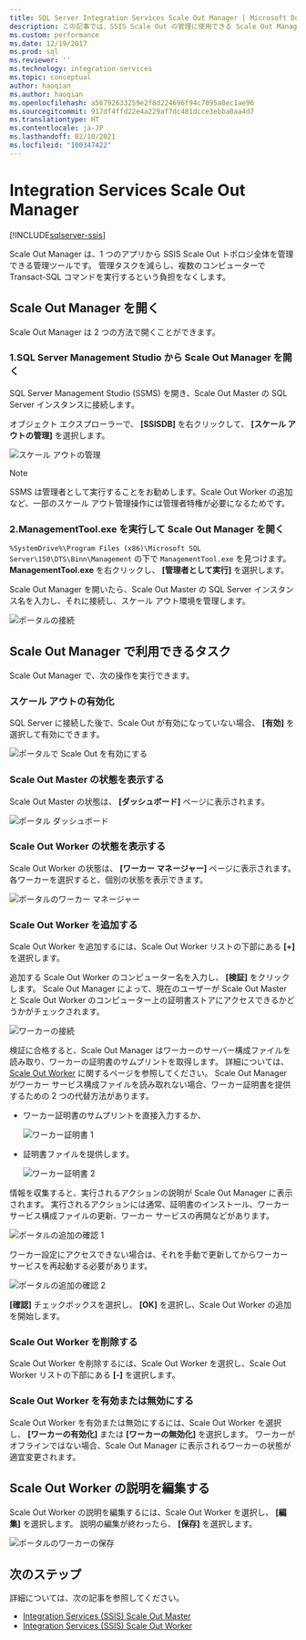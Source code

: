```yaml
---
title: SQL Server Integration Services Scale Out Manager | Microsoft Docs
description: この記事では、SSIS Scale Out の管理に使用できる Scale Out Manager ツールについて説明します
ms.custom: performance
ms.date: 12/19/2017
ms.prod: sql
ms.reviewer: ''
ms.technology: integration-services
ms.topic: conceptual
author: haoqian
ms.author: haoqian
ms.openlocfilehash: a56792633259e2f8d224696f94c7095a0ec1ae96
ms.sourcegitcommit: 917df4ffd22e4a229af7dc481dcce3ebba0aa4d7
ms.translationtype: HT
ms.contentlocale: ja-JP
ms.lasthandoff: 02/10/2021
ms.locfileid: "100347422"
---
```

# <a name="integration-services-scale-out-manager"></a>Integration Services Scale Out Manager

[!INCLUDE[sqlserver-ssis](../../includes/applies-to-version/sqlserver-ssis.md)]



Scale Out Manager は、1 つのアプリから SSIS Scale Out トポロジ全体を管理できる管理ツールです。 管理タスクを減らし、複数のコンピューターで Transact-SQL コマンドを実行するという負担をなくします。

## <a name="open-scale-out-manager"></a>Scale Out Manager を開く

Scale Out Manager は 2 つの方法で開くことができます。

### <a name="1-open-scale-out-manager-from-sql-server-management-studio"></a>1.SQL Server Management Studio から Scale Out Manager を開く
SQL Server Management Studio (SSMS) を開き、Scale Out Master の SQL Server インスタンスに接続します。

オブジェクト エクスプローラーで、 **[SSISDB]** を右クリックして、 **[スケール アウトの管理]** を選択します。

![スケール アウトの管理](media/manage-scale-out.PNG)

> [!NOTE]
> SSMS は管理者として実行することをお勧めします。Scale Out Worker の追加など、一部のスケール アウト管理操作には管理者特権が必要になるためです。

### <a name="2-open-scale-out-manager-by-running-managementtoolexe"></a>2.ManagementTool.exe を実行して Scale Out Manager を開く

`%SystemDrive%\Program Files (x86)\Microsoft SQL Server\150\DTS\Binn\Management` の下で `ManagementTool.exe` を見つけます。 **ManagementTool.exe** を右クリックし、 **[管理者として実行]** を選択します。 

Scale Out Manager を開いたら、Scale Out Master の SQL Server インスタンス名を入力し、それに接続し、スケール アウト環境を管理します。

![ポータルの接続](media/portal-connect-new.png)

## <a name="tasks-available-in-scale-out-manager"></a>Scale Out Manager で利用できるタスク
Scale Out Manager で、次の操作を実行できます。

### <a name="enable-scale-out"></a>スケール アウトの有効化
SQL Server に接続した後で、Scale Out が有効になっていない場合、 **[有効]** を選択して有効にできます。

![ポータルで Scale Out を有効にする](media/portal-enable-scale-out-new.PNG) 

### <a name="view-scale-out-master-status"></a>Scale Out Master の状態を表示する
Scale Out Master の状態は、 **[ダッシュボード]** ページに表示されます。

![ポータル ダッシュボード](media/portal-dashboard-new.PNG)

### <a name="view-scale-out-worker-status"></a>Scale Out Worker の状態を表示する
Scale Out Worker の状態は、 **[ワーカー マネージャー]** ページに表示されます。 各ワーカーを選択すると、個別の状態を表示できます。

![ポータルのワーカー マネージャー](media/portal-worker-manager-new.PNG)

### <a name="add-a-scale-out-worker"></a>Scale Out Worker を追加する
Scale Out Worker を追加するには、Scale Out Worker リストの下部にある **[+]** を選択します。 

追加する Scale Out Worker のコンピューター名を入力し、 **[検証]** をクリックします。 Scale Out Manager によって、現在のユーザーが Scale Out Master と Scale Out Worker のコンピューター上の証明書ストアにアクセスできるかどうかがチェックされます。

![ワーカーの接続](media/connect-worker-new.PNG)

検証に合格すると、Scale Out Manager はワーカーのサーバー構成ファイルを読み取り、ワーカーの証明書のサムプリントを取得します。 詳細については、[Scale Out Worker](integration-services-ssis-scale-out-worker.md) に関するページを参照してください。 Scale Out Manager がワーカー サービス構成ファイルを読み取れない場合、ワーカー証明書を提供するための 2 つの代替方法があります。 

- ワーカー証明書のサムプリントを直接入力するか、

    ![ワーカー証明書 1](media/portal-cert1-new.PNG)

- 証明書ファイルを提供します。

    ![ワーカー証明書 2](media/portal-cert2-new.PNG)

情報を収集すると、実行されるアクションの説明が Scale Out Manager に表示されます。 実行されるアクションには通常、証明書のインストール、ワーカー サービス構成ファイルの更新、ワーカー サービスの再開などがあります。

![ポータルの追加の確認 1](media/portal-add-confirm1-new.PNG)

ワーカー設定にアクセスできない場合は、それを手動で更新してからワーカー サービスを再起動する必要があります。

![ポータルの追加の確認 2](media/portal-add-confirm2-new.PNG)

**[確認]** チェックボックスを選択し、 **[OK]** を選択し、Scale Out Worker の追加を開始します。

### <a name="delete-a-scale-out-worker"></a>Scale Out Worker を削除する
Scale Out Worker を削除するには、Scale Out Worker を選択し、Scale Out Worker リストの下部にある **[-]** を選択します。

### <a name="enable-or-disable-a-scale-out-worker"></a>Scale Out Worker を有効または無効にする
Scale Out Worker を有効または無効にするには、Scale Out Worker を選択し、 **[ワーカーの有効化]** または **[ワーカーの無効化]** を選択します。 ワーカーがオフラインではない場合、Scale Out Manager に表示されるワーカーの状態が適宜変更されます。

## <a name="edit-a-scale-out-worker-description"></a>Scale Out Worker の説明を編集する
Scale Out Worker の説明を編集するには、Scale Out Worker を選択し、 **[編集]** を選択します。 説明の編集が終わったら、 **[保存]** を選択します。

![ポータルのワーカーの保存](media/portal-save-worker-new.PNG)

## <a name="next-steps"></a>次のステップ
詳細については、次の記事を参照してください。
-   [Integration Services (SSIS) Scale Out Master](integration-services-ssis-scale-out-master.md)
-   [Integration Services (SSIS) Scale Out Worker](integration-services-ssis-scale-out-worker.md)
